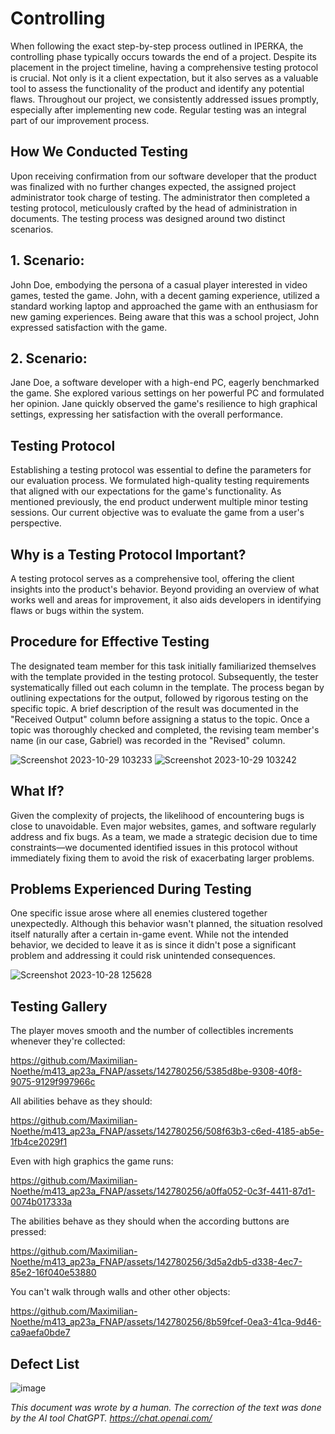 # Controlling

When following the exact step-by-step process outlined in IPERKA, the controlling phase typically occurs towards the end of a project. Despite its placement in the project timeline, having a comprehensive testing protocol is crucial. Not only is it a client expectation, but it also serves as a valuable tool to assess the functionality of the product and identify any potential flaws. Throughout our project, we consistently addressed issues promptly, especially after implementing new code. Regular testing was an integral part of our improvement process.

## How We Conducted Testing

Upon receiving confirmation from our software developer that the product was finalized with no further changes expected, the assigned project administrator took charge of testing. The administrator then completed a testing protocol, meticulously crafted by the head of administration in documents. The testing process was designed around two distinct scenarios.

## 1. Scenario:

John Doe, embodying the persona of a casual player interested in video games, tested the game. John, with a decent gaming experience, utilized a standard working laptop and approached the game with an enthusiasm for new gaming experiences. Being aware that this was a school project, John expressed satisfaction with the game.

## 2. Scenario:

Jane Doe, a software developer with a high-end PC, eagerly benchmarked the game. She explored various settings on her powerful PC and formulated her opinion. Jane quickly observed the game's resilience to high graphical settings, expressing her satisfaction with the overall performance.

## Testing Protocol

Establishing a testing protocol was essential to define the parameters for our evaluation process. We formulated high-quality testing requirements that aligned with our expectations for the game's functionality. As mentioned previously, the end product underwent multiple minor testing sessions. Our current objective was to evaluate the game from a user's perspective.

## Why is a Testing Protocol Important?

A testing protocol serves as a comprehensive tool, offering the client insights into the product's behavior. Beyond providing an overview of what works well and areas for improvement, it also aids developers in identifying flaws or bugs within the system.

## Procedure for Effective Testing

The designated team member for this task initially familiarized themselves with the template provided in the testing protocol. Subsequently, the tester systematically filled out each column in the template. The process began by outlining expectations for the output, followed by rigorous testing on the specific topic. A brief description of the result was documented in the "Received Output" column before assigning a status to the topic. Once a topic was thoroughly checked and completed, the revising team member's name (in our case, Gabriel) was recorded in the "Revised" column.

![Screenshot 2023-10-29 103233](https://github.com/Maximilian-Noethe/m413_ap23a_FNAP/assets/142780256/c16801d5-adc3-4274-b9eb-b1d8c5062e96)
![Screenshot 2023-10-29 103242](https://github.com/Maximilian-Noethe/m413_ap23a_FNAP/assets/142780256/12dede12-ac94-463b-a544-1e54cd9cca76)

## What If?

Given the complexity of projects, the likelihood of encountering bugs is close to unavoidable. Even major websites, games, and software regularly address and fix bugs. As a team, we made a strategic decision due to time constraints—we documented identified issues in this protocol without immediately fixing them to avoid the risk of exacerbating larger problems.

## Problems Experienced During Testing

One specific issue arose where all enemies clustered together unexpectedly. Although this behavior wasn't planned, the situation resolved itself naturally after a certain in-game event. While not the intended behavior, we decided to leave it as is since it didn't pose a significant problem and addressing it could risk unintended consequences.

![Screenshot 2023-10-28 125628](https://github.com/Maximilian-Noethe/m413_ap23a_FNAP/assets/142780256/7abb6d3b-c51e-458d-9b43-4b0593a43086)

## Testing Gallery

The player moves smooth and the number of collectibles increments whenever they're collected:

https://github.com/Maximilian-Noethe/m413_ap23a_FNAP/assets/142780256/5385d8be-9308-40f8-9075-9129f997966c

All abilities behave as they should:

https://github.com/Maximilian-Noethe/m413_ap23a_FNAP/assets/142780256/508f63b3-c6ed-4185-ab5e-1fb4ce2029f1

Even with high graphics the game runs:

https://github.com/Maximilian-Noethe/m413_ap23a_FNAP/assets/142780256/a0ffa052-0c3f-4411-87d1-0074b017333a

The abilities behave as they should when the according buttons are pressed:

https://github.com/Maximilian-Noethe/m413_ap23a_FNAP/assets/142780256/3d5a2db5-d338-4ec7-85e2-16f040e53880

You can't walk through walls and other other objects:

https://github.com/Maximilian-Noethe/m413_ap23a_FNAP/assets/142780256/8b59fcef-0ea3-41ca-9d46-ca9aefa0bde7

## Defect List

![image](https://github.com/Maximilian-Noethe/m413_ap23a_FNAP/assets/142780256/658ed892-3b04-46ac-af1e-3be13eb5f12f)

*This document was wrote by a human. The correction of the text was done by the AI tool ChatGPT. https://chat.openai.com/*



